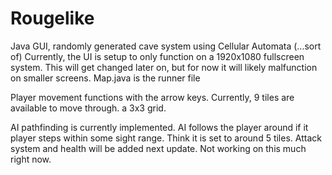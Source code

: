 # Rougelike
Java GUI, randomly generated cave system using Cellular Automata (...sort of)
Currently, the UI is setup to only function on a 1920x1080 fullscreen system. 
This will get changed later on, but for now it will likely malfunction on smaller screens.
Map.java is the runner file

Player movement functions with the arrow keys. 
Currently, 9 tiles are available to move through. a 3x3 grid.

AI pathfinding is currently implemented. AI follows the player around if it player steps within some sight range. Think it is set to around 5 tiles.
Attack system and health will be added next update.
Not working on this much right now.


